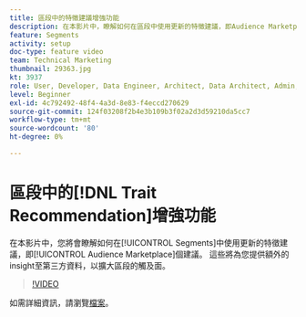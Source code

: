 ```yaml
---
title: 區段中的特徵建議增強功能
description: 在本影片中，瞭解如何在區段中使用更新的特徵建議，即Audience Marketplace建議。 取得可延伸區段觸及範圍的其他insight至第三方資料。
feature: Segments
activity: setup
doc-type: feature video
team: Technical Marketing
thumbnail: 29363.jpg
kt: 3937
role: User, Developer, Data Engineer, Architect, Data Architect, Admin, Leader
level: Beginner
exl-id: 4c792492-48f4-4a3d-8e83-f4eccd270629
source-git-commit: 124f03208f2b4e3b109b3f02a2d3d59210da5cc7
workflow-type: tm+mt
source-wordcount: '80'
ht-degree: 0%

---
```


# 區段中的[!DNL Trait Recommendation]增強功能

在本影片中，您將會瞭解如何在[!UICONTROL Segments]中使用更新的特徵建議，即[!UICONTROL Audience Marketplace]個建議。 這些將為您提供額外的insight至第三方資料，以擴大區段的觸及面。

>[!VIDEO](https://video.tv.adobe.com/v/29363/?quality=12)

如需詳細資訊，請瀏覽[檔案](https://experienceleague.adobe.com/docs/audience-manager/user-guide/features/segments/trait-recommendations.html)。
